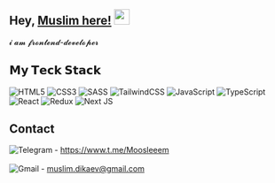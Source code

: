 ## Hey, [Muslim here!](t.me/Moosleeem)  <img src="https://media.giphy.com/media/hvRJCLFzcasrR4ia7z/giphy.gif" width="28px" height="28px">

𝓲 𝓪𝓶 𝓯𝓻𝓸𝓷𝓽𝓮𝓷𝓭-𝓭𝓮𝓿𝓮𝓵𝓸𝓹𝓮𝓻

## 𝗠𝘆 𝗧𝗲𝗰𝗸 𝗦𝘁𝗮𝗰𝗸

![HTML5](https://img.shields.io/badge/html5-%23E34F26.svg?style=for-the-badge&logo=html5&logoColor=white)
![CSS3](https://img.shields.io/badge/css3-%231572B6.svg?style=for-the-badge&logo=css3&logoColor=white)
![SASS](https://img.shields.io/badge/SASS-hotpink.svg?style=for-the-badge&logo=SASS&logoColor=white)
![TailwindCSS](https://img.shields.io/badge/tailwindcss-%2338B2AC.svg?style=for-the-badge&logo=tailwind-css&logoColor=white)
![JavaScript](https://img.shields.io/badge/javascript-%23323330.svg?style=for-the-badge&logo=javascript&logoColor=%23F7DF1E)
![TypeScript](https://img.shields.io/badge/typescript-%23007ACC.svg?style=for-the-badge&logo=typescript&logoColor=white)
![React](https://img.shields.io/badge/react-%2320232a.svg?style=for-the-badge&logo=react&logoColor=%2361DAFB)
![Redux](https://img.shields.io/badge/redux-%23593d88.svg?style=for-the-badge&logo=redux&logoColor=white)
![Next JS](https://img.shields.io/badge/Next-black?style=for-the-badge&logo=next.js&logoColor=white)

## Contact
![Telegram](https://img.shields.io/badge/Telegram-2CA5E0?style=for-the-badge&logo=telegram&logoColor=white) - https://www.t.me/Moosleeem
<br/>
<br/>
![Gmail](https://img.shields.io/badge/Gmail-D14836?style=for-the-badge&logo=gmail&logoColor=white) - muslim.dikaev@gmail.com
